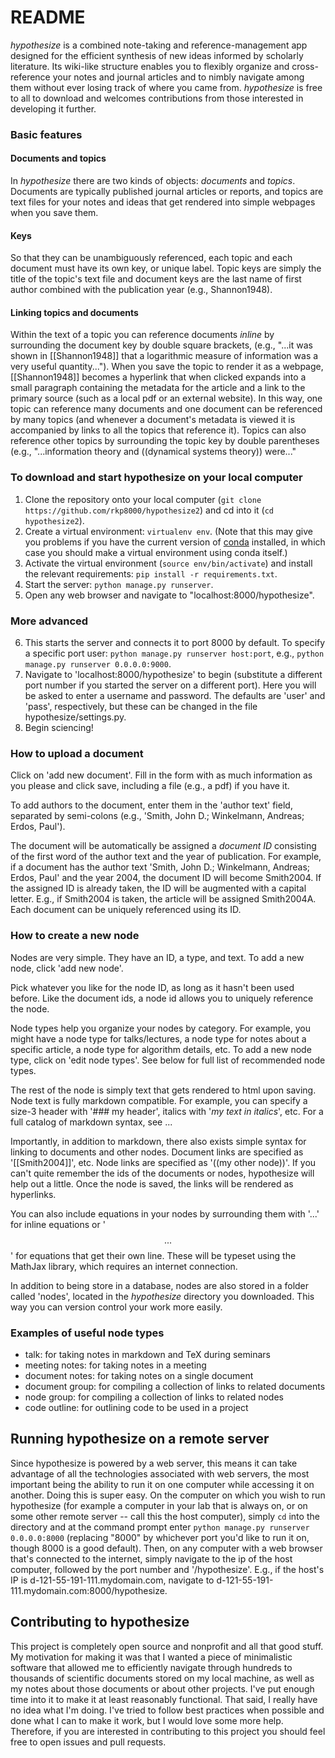 # README

*hypothesize* is a combined note-taking and reference-management app designed for the efficient synthesis of new ideas informed by scholarly literature. Its wiki-like structure enables you to flexibly organize and cross-reference your notes and journal articles and to nimbly navigate among them without ever losing track of where you came from. *hypothesize* is free to all to download and welcomes contributions from those interested in developing it further.

### Basic features

#### Documents and topics

In *hypothesize* there are two kinds of objects: *documents* and *topics*. Documents are typically published journal articles or reports, and topics are text files for your notes and ideas that get rendered into simple webpages when you save them.

#### Keys

So that they can be unambiguously referenced, each topic and each document must have its own key, or unique label. Topic keys are simply the title of the topic's text file and document keys are the last name of first author combined with the publication year (e.g., Shannon1948). 

#### Linking topics and documents

Within the text of a topic you can reference documents *inline* by surrounding the document key by double square brackets, (e.g., "...it was shown in [[Shannon1948]] that a logarithmic measure of information was a very useful quantity..."). When you save the topic to render it as a webpage, [[Shannon1948]] becomes a hyperlink that when clicked expands into a small paragraph containing the metadata for the article and a link to the primary source (such as a local pdf or an external website). In this way, one topic can reference many documents and one document can be referenced by many topics (and whenever a document's metadata is viewed it is accompanied by links to all the topics that reference it). Topics can also reference other topics by surrounding the topic key by double parentheses (e.g., "...information theory and ((dynamical systems theory)) were..."

### To download and start hypothesize on your local computer

1. Clone the repository onto your local computer (`git clone https://github.com/rkp8000/hypothesize2`) and cd into it (`cd hypothesize2`).
2. Create a virtual environment: `virtualenv env`. (Note that this may give you problems if you have the current version of [conda](http://conda.pydata.org/docs/) installed, in which case you should make a virtual environment using conda itself.)
3. Activate the virtual environment (`source env/bin/activate`) and install the relevant requirements: `pip install -r requirements.txt`.
4. Start the server: `python manage.py runserver`. 
5. Open any web browser and navigate to "localhost:8000/hypothesize".


### More advanced

6. This starts the server and connects it to port 8000 by default. To specify a specific port user: `python manage.py runserver host:port`, e.g., `python manage.py runserver 0.0.0.0:9000`.
7. Navigate to 'localhost:8000/hypothesize' to begin (substitute a different port number if you started the server on a different port). Here you will be asked to enter a username and password. The defaults are 'user' and 'pass', respectively, but these can be changed in the file hypothesize/settings.py.
8. Begin sciencing!

### How to upload a document

Click on 'add new document'. Fill in the form with as much information as you please and click save, including a file
 (e.g., a pdf) if you have it.

  To add authors to the document, enter them in the 'author text' field, separated by semi-colons (e.g.,
 'Smith, John D.; Winkelmann, Andreas; Erdos, Paul').

 The document will be automatically be assigned a *document ID* consisting of the first word of the author text and the year of publication. For example, if a document has the author text 'Smith, John D.; Winkelmann, Andreas; Erdos, Paul' and the year 2004, the document ID will become Smith2004. If the assigned ID is already taken, the ID will be augmented with a capital letter. E.g., if Smith2004 is taken, the article will be assigned Smith2004A. Each document can be uniquely referenced using its ID.

### How to create a new node

Nodes are very simple. They have an ID, a type, and text. To add a new node, click 'add new node'.

Pick whatever you like for the node ID, as long as it hasn't been used before. Like the document ids, a node id allows you to uniquely reference the node.

Node types help you organize your nodes by category. For example, you might have a node type for talks/lectures, a node type for notes about a specific article, a node type for algorithm details, etc. To add a new node type, click on 'edit node types'. See below for full list of recommended node types.

The rest of the node is simply text that gets rendered to html upon saving. Node text is fully markdown compatible. For example, you can specify a size-3 header with '### my header', italics with '*my text in italics*', etc. For a full catalog of markdown syntax, see ...

Importantly, in addition to markdown, there also exists simple syntax for linking to documents and other nodes. Document links are specified as '[[Smith2004]]', etc. Node links are specified as '((my other node))'. If you can't quite remember the ids of the documents or nodes, hypothesize will help out a little. Once the node is saved, the links will be rendered as hyperlinks.

You can also include equations in your nodes by surrounding them with '$...$' for inline equations or '$$...$$' for equations that get their own line. These will be typeset using the MathJax library, which requires an internet connection.

In addition to being store in a database, nodes are also stored in a folder called 'nodes', located in the *hypothesize* directory you downloaded. This way you can version control your work more easily.

### Examples of useful node types

* talk: for taking notes in markdown and TeX during seminars
* meeting notes: for taking notes in a meeting
* document notes: for taking notes on a single document
* document group: for compiling a collection of links to related documents
* node group: for compiling a collection of links to related nodes
* code outline: for outlining code to be used in a project

## Running hypothesize on a remote server

Since hypothesize is powered by a web server, this means it can take advantage of all the technologies associated with web servers, the most important being the ability to run it on one computer while accessing it on another. Doing this is super easy. On the computer on which you wish to run hypothesize (for example a computer in your lab that is always on, or on some other remote server -- call this the host computer), simply `cd` into the directory and at the command prompt enter `python manage.py runserver 0.0.0.0:8000` (replacing "8000" by whichever port you'd like to run it on, though 8000 is a good default). Then, on any computer with a web browser that's connected to the internet, simply navigate to the ip of the host computer, followed by the port number and '/hypothesize'. E.g., if the host's IP is d-121-55-191-111.mydomain.com, navigate to d-121-55-191-111.mydomain.com:8000/hypothesize.

## Contributing to hypothesize

This project is completely open source and nonprofit and all that good stuff. My motivation for making it was that I wanted a piece of minimalistic software that allowed me to efficiently navigate through hundreds to thousands of scientific documents stored on my local machine, as well as my notes about those documents or about other projects. I've put enough time into it to make it at least reasonably functional. That said, I really have no idea what I'm doing. I've tried to follow best practices when possible and done what I can to make it work, but I would love some more help. Therefore, if you are interested in contributing to this project you should feel free to open issues and pull requests.

